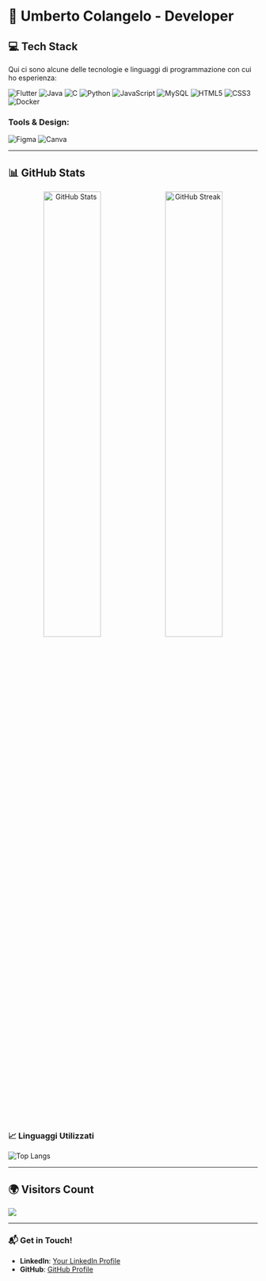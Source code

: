 # 🌟 Umberto Colangelo - Developer

## 💻 Tech Stack
Qui ci sono alcune delle tecnologie e linguaggi di programmazione con cui ho esperienza:

![Flutter](https://img.shields.io/badge/flutter-%2302569B.svg?style=for-the-badge&logo=flutter&logoColor=white)
![Java](https://img.shields.io/badge/java-%23ED8B00.svg?style=for-the-badge&logo=java&logoColor=white)
![C](https://img.shields.io/badge/c-%2300599C.svg?style=for-the-badge&logo=c&logoColor=white)
![Python](https://img.shields.io/badge/python-3670A0?style=for-the-badge&logo=python&logoColor=ffdd54)
![JavaScript](https://img.shields.io/badge/javascript-%23323330.svg?style=for-the-badge&logo=javascript&logoColor=%23F7DF1E)
![MySQL](https://img.shields.io/badge/mysql-%2300f.svg?style=for-the-badge&logo=mysql&logoColor=white)
![HTML5](https://img.shields.io/badge/html5-%23E34F26.svg?style=for-the-badge&logo=html5&logoColor=white)
![CSS3](https://img.shields.io/badge/css3-%231572B6.svg?style=for-the-badge&logo=css3&logoColor=white)
![Docker](https://img.shields.io/badge/docker-%230db7ed.svg?style=for-the-badge&logo=docker&logoColor=white)

### Tools & Design:
![Figma](https://img.shields.io/badge/figma-%23F24E1E.svg?style=for-the-badge&logo=figma&logoColor=white)
![Canva](https://img.shields.io/badge/Canva-%2300C4CC.svg?style=for-the-badge&logo=Canva&logoColor=white)

---

## 📊 GitHub Stats

<div align="center">
  <img src="https://github-readme-stats.vercel.app/api?username=umbertocolangelo&theme=dark&hide_border=false&include_all_commits=true&count_private=true" alt="GitHub Stats" width="48%"/>
  <img src="https://github-readme-streak-stats.herokuapp.com/?user=umbertocolangelo&theme=dark&hide_border=false" alt="GitHub Streak" width="48%"/>
</div>

### 📈 Linguaggi Utilizzati
![Top Langs](https://github-readme-stats.vercel.app/api/top-langs/?username=umbertocolangelo&theme=dark&hide_border=false&layout=compact)

---

## 🌍 Visitors Count
[![](https://visitcount.itsvg.in/api?id=umbertocolangelo&icon=0&color=0)](https://visitcount.itsvg.in)

---

### 📬 Get in Touch!
- **LinkedIn**: [Your LinkedIn Profile](https://linkedin.com/in/yourprofile)
- **GitHub**: [GitHub Profile](https://github.com/umbertocolangelo)
